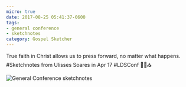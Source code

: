 ```yaml
---
micro: true
date: 2017-08-25 05:41:37-0600
tags:
- general conference
- sketchnotes
category: Gospel Sketcher
---
```


True faith in Christ allows us to press forward, no matter what happens. #Sketchnotes from Ulisses Soares in Apr 17 #LDSConf ✍🏼⛪️

<img src="https://media.bennorris.org/images/gospelsketcher/uploads/2018/7e6df8d10a.jpg" alt="General Conference sketchnotes" />
